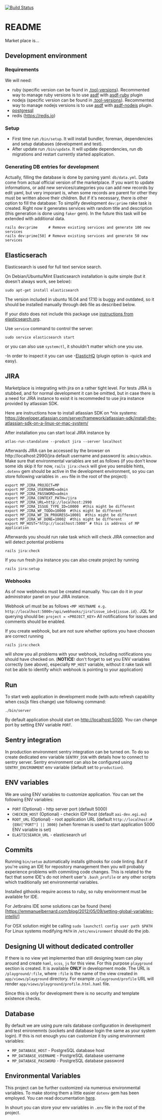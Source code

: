 [![Build Status](https://travis-ci.com/cyfronet-fid/marketplace.svg?branch=master)](https://travis-ci.com/cyfronet-fid/marketplace)

# README


Market place is...

## Development environment

### Requirements

We will need:
  * ruby (specific version can be found in [.tool-versions](.tool-versions)).
    Recommented way to manage ruby versions is to use [asdf](https://github.com/asdf-vm/asdf)
    with [asdf-ruby](https://github.com/asdf-vm/asdf-ruby) plugin
  * nodejs (specific version can be found in [.tool-versions](.tool-versions)).
    Recommented way to manage nodejs versions is to use [asdf](https://github.com/asdf-vm/asdf)
    with [asdf-nodejs](https://github.com/asdf-vm/asdf-nodejs) plugin.
  * [postgresql](https://www.postgresql.org)
  * redis (https://redis.io)
### Setup

  * First time run `/bin/setup`. It will install bundler, foreman,
    dependencies and setup databases (development and test).
  * After update run `/bin/update`. It will update dependencies, run db
    migrations and restart currently started application.

### Generating DB entries for development
Actually, filling the database is done by parsing yaml: `db/data.yml`.
Data come from actual official version of the marketplace.
If you want to update informations, or add new services/categories you can add new records by edit yaml,
but very imporant is, when some records are parent for other they must be written above their children.
But if it's necessary, there is other option to fill the database:
To simplify development `dev:prime` rake task is created. Right now it generates
services with random title and description (this generation is done using
`faker` gem). In the future this task will be extended with additional data.

```
rails dev:prime     # Remove existing services and generate 100 new services
rails dev:prime[50] # Remove existing services and generate 50 new services
```

## Elasticserach
Elasticsearch is used for full text service search.

On Debian/Ubuntu/Mint Elasticsearch installation is quite simple
(but it doesn't always work, see below):
```
sudo apt-get install elasticsearch
```

The version included in ubuntu 16.04 and 17.10 is buggy and outdated, so it should be
installed manually through deb file as described below.

If your disto does not include this package use [instructions from
elasticsearch.org](https://www.elastic.co/guide/en/elastic-stack/current/index.html).

Use `service` command to control the server:
```
sudo service elasticsearch start
```
or you can also use `systemctl`, it shouldn't matter which one you use.

-In order to inspect it you can use
 -[ElasticHQ](http://www.elastichq.org/gettingstarted.html) (plugin option is
 -quick and easy).

## JIRA

Marketplace is integrating with jira on a rather tight level.
For tests JIRA is stubbed, and for normal development it can be omitted,
but in case there is a need for JIRA instance to exist it is recommeded
to use jira instance provided by atlassian SDK.

Here are instructions how to install atlassian SDK on \*nix systems:
https://developer.atlassian.com/server/framework/atlassian-sdk/install-the-atlassian-sdk-on-a-linux-or-mac-system/

After installation you can start local JIRA instance by

```
atlas-run-standalone --product jira --server localhost
```

Afterwards JIRA can be accessed by the browser on http://localhost:2990/jira
default username and password is: `admin/admin`.
Make sure that environmental variables are set as follows (if you don't know some
ids skip it for now, `rails jira:check` will give you sensible hints, `.dotenv` gem should be active
in the development environment, so you can store following variables in `.env` file in the root of the project):

```
export MP_JIRA_PROJECT=MP
export MP_JIRA_USERNAME=admin
export MP_JIRA_PASSWORD=admin
export MP_JIRA_CONTEXT_PATH=/jira
export MP_JIRA_URL=http://localhost:2990
export MP_JIRA_ISSUE_TYPE_ID=10000  #this might be different
export MP_JIRA_WF_TODO=10000  #this might be different
export MP_JIRA_WF_IN_PROGRESS=10001  #this might be different
export MP_JIRA_WF_DONE=10002  #this might be different
export MP_HOST="http://localhost:5000" # this is address of MP application
```

Afterwards you should run rake task which will check JIRA connection and will detect potential problems

```
rails jira:check
```

If you run fresh jira instance you can also create project by running
```
rails jira:setup
```

### Webhooks

As of now webhooks must be created manually. You can do it in your administrator
panel on your JIRA instance.

Webhook url must be as follows
`<MP HOSTNAME e.g. http://localhost:5000>/api/webhooks/jira?issue_id=${issue.id}`.
JQL for querying should be: `project = <PROJECT_KEY>`
All notifications for issues and comments should be enabled.

If you create webhook, but are not sure whether options you have choosen are correct
running
```
rails jira:check
```
will show you all problems with your webhook, including notifications you should have
checked on. (**NOTICE:** don't forget to set you ENV variables correctly (see above),
especially `MP_HOST` variable, without it rake task will not be able to identify which
webhook is pointing to your application)


## Run

To start web application in development mode (with auto refresh capability when
css/js files change) use following command:

```
./bin/server
```

By default application should start on [http://localhost:5000](). You can change
port by setting ENV variable `PORT`.

## Sentry integration

In production environment sentry integration can be turned on. To do so create
dedicated env variable `SENTRY_DSN` with details how to connect to sentry
server. Sentry environment can also be configured using `SENTRY_ENVIRONMENT`
env variable (default set to `production`).

## ENV variables

We are using ENV variables to customize application. You can set the following
ENV variables:

  * `PORT` (Optional) - http server port (default 5000)
  * `CHECKIN_HOST` (Optional) - checkin IDP host (default `aai-dev.egi.eu`)
  * `ROOT_URL` (Optional) - root application URL (default
    `http://localhost:#{ENV["PORT"] || 3000}` (when foreman is used to start
    application 5000 ENV variable is set)
  * `ELASTICSEARCH_URL` - elasticsearch url


## Commits

Running `bin/setuo` automatically installs githooks for code linting. But if you're using
an IDE for repository management then you will probably experience problems with commiting
code changes. This is related to the fact that some IDE's do not inherit user's `.bash_profile`
or any other scripts which traditionally set environmental variables.

Installed githooks require access to ruby, so ruby environment must be available for IDE.

For Jetbrains IDE some solutions can be found (here)[https://emmanuelbernard.com/blog/2012/05/09/setting-global-variables-intellij/]

For OSX solution might be calling `sudo launchctl config user path $PATH`
For Linux systems modifying `PATH` in `/etc/environment` should do the job.

## Designing UI without dedicated controller

If there is no view yet implemented than still designing team can play around
and create `haml`, `scss`, `js` for this view. For this purpose `playground`
section is created. It is available **ONLY** in development mode. The URL is
`/playground/:file`, where `:file` is the name of the view created in
`app/views/playground` directory. For example `/playground/profile` URL will
render `app/views/playground/profile.html.haml` file.

Since this is only for development there is no security and template
existence checks.

## Database

By default we are using pure rails database configuration in development and
test enironemnts (sockets and database login the same as your system login).
If this is not enough you can customize it by using environment variables:
  * `MP_DATABASE_HOST` - PostgreSQL database host
  * `MP_DATABASE_USERNAME` - PostgreSQL database username
  * `MP_DATABASE_PASSWORD` - PostgreSQL database password

## Environmental Variables

This project can be further customized via numerous environmental variables.
To make storing them a little easier `dotenv` gem has been employed.
You can read documentation [here](https://github.com/bkeepers/dotenv).

In shourt you can store your env variables in `.env` file in the root of the project.


